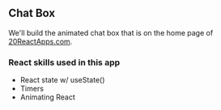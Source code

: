 ## Chat Box

We'll build the animated chat box that is on the home page of [20ReactApps.com](https://MakeReactApps.com?utm_source=github.com&utm_medium=readme).

### React skills used in this app

- React state w/ useState()
- Timers
- Animating React
